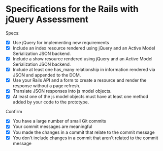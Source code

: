 # Specifications for the Rails with jQuery Assessment

Specs:
- [x] Use jQuery for implementing new requirements
- [x] Include an index resource rendered using jQuery and an Active Model Serialization JSON backend.
  <!-- On vacation's show page, clicking the link 'click to see planned activities' renders all vacation's activities -->
- [x] Include a show resource rendered using jQuery and an Active Model Serialization JSON backend.
  <!-- Navigate to an activity's show page (navbar Activities, click link), you can scroll through all activities using next and previous buttons -->
- [x] Include at least one has_many relationship in information rendered via JSON and appended to the DOM.
  <!-- On the activity show pages rendered above, activity types are also rendered to the DOM, displaying the activity's types (activity has_many types) -->
- [x] Use your Rails API and a form to create a resource and render the response without a page refresh.
  <!-- Destinations index page allows a user to create a new destination through a form. Once submitted, the new destination is rendered without a page refresh as a new list item in the DOM -->
- [x] Translate JSON responses into js model objects.
  <!-- Vacation and Destination JS model objects -->
- [x] At least one of the js model objects must have at least one method added by your code to the prototype.
  <!-- Vacation JS model method: buildVacation() -->
  <!-- Destination JS model method: buildDestination() -->
Confirm
- [x] You have a large number of small Git commits
- [x] Your commit messages are meaningful
- [x] You made the changes in a commit that relate to the commit message
- [x] You don't include changes in a commit that aren't related to the commit message
